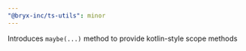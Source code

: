 ```yaml
---
"@bryx-inc/ts-utils": minor
---
```


Introduces `maybe(...)` method to provide kotlin-style scope methods
